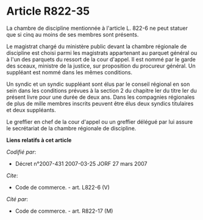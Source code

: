# Article R822-35

La chambre de discipline mentionnée à l'article L. 822-6 ne peut statuer que si cinq au moins de ses membres sont présents.

Le magistrat chargé du ministère public devant la chambre régionale de discipline est choisi parmi les magistrats appartenant
au parquet général ou à l'un des parquets du ressort de la cour d'appel. Il est nommé par le garde des sceaux, ministre de la
justice, sur proposition du procureur général. Un suppléant est nommé dans les mêmes conditions.

Un syndic et un syndic suppléant sont élus par le conseil régional en son sein dans les conditions prévues à la section 2 du
chapitre Ier du titre Ier du présent livre pour une durée de deux ans. Dans les compagnies régionales de plus de mille
membres inscrits peuvent être élus deux syndics titulaires et deux suppléants.

Le greffier en chef de la cour d'appel ou un greffier délégué par lui assure le secrétariat de la chambre régionale de
discipline.

**Liens relatifs à cet article**

_Codifié par_:

  - Décret n°2007-431 2007-03-25 JORF 27 mars 2007

_Cite_:

  - Code de commerce. - art. L822-6 (V)

_Cité par_:

  - Code de commerce. - art. R822-17 (M)
